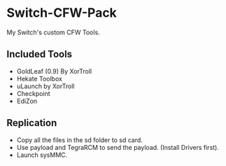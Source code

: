 # Switch-CFW-Pack
 My Switch's custom CFW Tools.

## Included Tools

- GoldLeaf (0.9) By XorTroll
- Hekate Toolbox
- uLaunch by XorTroll
- Checkpoint
- EdiZon

## Replication

- Copy all the files in the sd folder to sd card.
- Use payload and TegraRCM to send the payload. (Install Drivers first).
- Launch sysMMC.
